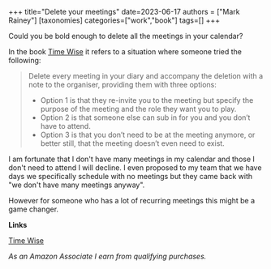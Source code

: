 +++
title="Delete your meetings"
date=2023-06-17
authors = ["Mark Rainey"]
[taxonomies]
categories=["work","book"]
tags=[]
+++

Could you be bold enough to delete all the meetings in your calendar?

<!-- more -->

In the book [Time Wise](https://amzn.to/3Ji3AlA) it refers to a situation where someone tried the following:

> Delete every meeting in your diary and accompany the deletion with a note to the organiser, providing them with three options: 
> - Option 1 is that they re-invite you to the meeting but specify the purpose of the meeting and the role they want you to play. 
> - Option 2 is that someone else can sub in for you and you don’t have to attend. 
> - Option 3 is that you don’t need to be at the meeting anymore, or better still, that the meeting doesn’t even need to exist.

I am fortunate that I don't have many meetings in my calendar and those I don't need to attend I will decline. I even proposed to my team that we have days we specifically schedule with no meetings but they came back with "we don't have many meetings anyway". 

However for someone who has a lot of recurring meetings this might be a game changer.

__Links__

[Time Wise](https://amzn.to/3Ji3AlA)

*As an Amazon Associate I earn from qualifying purchases.*


